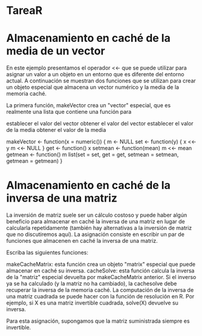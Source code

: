 # TareaR

# Almacenamiento en caché de la media de un vector

En este ejemplo presentamos el operador <<- que se puede utilizar para asignar un valor a un objeto en un entorno que es diferente del entorno actual. A continuación se muestran dos funciones que se utilizan para crear un objeto especial que almacena un vector numérico y la media de la memoria caché.

La primera función, makeVector crea un "vector" especial, que es realmente una lista que contiene una función para

establecer el valor del vector
obtener el valor del vector
establecer el valor de la media
obtener el valor de la media

makeVector <- function(x = numeric()) {
        m <- NULL
        set <- function(y) {
                x <<- y
                m <<- NULL
        }
        get <- function() x
        setmean <- function(mean) m <<- mean
        getmean <- function() m
        list(set = set, get = get,
             setmean = setmean,
             getmean = getmean)
}

# Almacenamiento en caché de la inversa de una matriz

La inversión de matriz suele ser un cálculo costoso y puede haber algún beneficio para almacenar en caché la inversa de una matriz en lugar de calcularla repetidamente (también hay alternativas a la inversión de matriz que no discutiremos aquí). La asignación consiste en escribir un par de funciones que almacenen en caché la inversa de una matriz.

Escriba las siguientes funciones:

makeCacheMatrix: esta función crea un objeto "matrix" especial que puede almacenar en caché su inversa.
cacheSolve: esta función calcula la inversa de la "matriz" especial devuelta por makeCacheMatrix anterior. Si el inverso ya se ha calculado (y la matriz no ha cambiado), la cachesolve debe recuperar la inversa de la memoria caché.
La computación de la inversa de una matriz cuadrada se puede hacer con la función de resolución en R. Por ejemplo, si X es una matriz invertible cuadrada, solve(X) devuelve su inversa.

Para esta asignación, supongamos que la matriz suministrada siempre es invertible.
